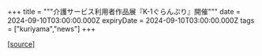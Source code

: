 +++
title = """介護サービス利用者作品展『K-1ぐらんぷり』開催"""
date = 2024-09-10T03:00:00.000Z
expiryDate = 2024-09-10T03:00:00.000Z
tags = ["kuriyama","news"]
+++


[[source]](https://www.town.kuriyama.hokkaido.jp/soshiki/43/28801.html)
